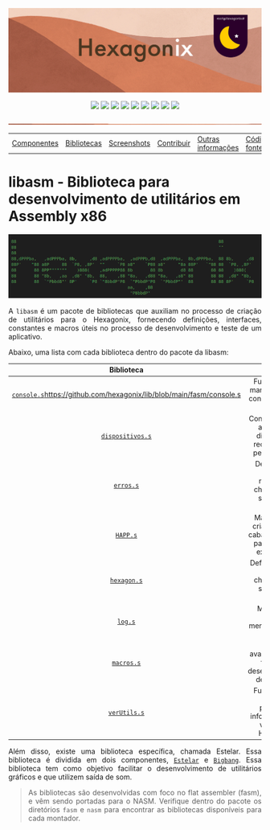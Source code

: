 <p align="center">
<img src="https://github.com/hexagonix/Doc/blob/main/Img/banner.png">
</p>

<div align="center">

![](https://img.shields.io/github/license/hexagonix/hexagonix.svg)
![](https://img.shields.io/github/stars/hexagonix/hexagonix.svg)
![](https://img.shields.io/github/issues/hexagonix/hexagonix.svg)
![](https://img.shields.io/github/issues-closed/hexagonix/hexagonix.svg)
![](https://img.shields.io/github/issues-pr/hexagonix/hexagonix.svg)
![](https://img.shields.io/github/issues-pr-closed/hexagonix/hexagonix.svg)
![](https://img.shields.io/github/downloads/hexagonix/hexagonix/total.svg)
![](https://img.shields.io/github/release/hexagonix/hexagonix.svg)
[![](https://img.shields.io/twitter/follow/hexagonixOS.svg?style=social&label=Follow%20%40HexagonixOS)](https://twitter.com/hexagonixOS)

</div>

<!-- Vai funcionar como <hr> -->

<img src="https://github.com/hexagonix/Doc/blob/main/Img/hr.png" width="100%" height="2px" />

<table align="center">
<tr>
<td><a href="https://github.com/hexagonix/Doc/blob/main/Hexagonix/Hexagonix.pt.md#componentes-do-sistema">Componentes</a></td>
<td><a href="https://github.com/hexagonix/Doc/blob/main/Hexagonix/Hexagonix.pt.md#bibliotecas-de-desenvolvimento-do-sistema">Bibliotecas</a></td>
<td><a href="https://github.com/hexagonix/Doc/blob/main/Hexagonix/Hexagonix.pt.md#-capturas-de-tela">Screenshots</a></td>
<td><a href="https://github.com/hexagonix/Doc/blob/main/Hexagonix/Hexagonix.pt.md#contribuir-e-reportar-erros">Contribuir</a></td>
<td><a href="https://github.com/hexagonix/Doc/blob/main/Hexagonix/Hexagonix.pt.md#outras-informa%C3%A7%C3%B5es">Outras informações</a></td>
<td><a href="https://github.com/hexagonix/src">Código-fonte</a></td>
<td><a href="https://github.com/hexagonix/Doc/blob/main/Hexagonix/README.pt.md">Download</a></td>
</tr>
</table>

# libasm - Biblioteca para desenvolvimento de utilitários em Assembly x86

<div align="center">

<img src="https://github.com/hexagonix/Doc/blob/main/Img/HexagonixSourceHeader.png">

</div>

<div align="justify">

A `libasm` é um pacote de bibliotecas que auxiliam no processo de criação de utilitários para o Hexagonix, fornecendo definições, interfaces, constantes e macros úteis no processo de desenvolvimento e teste de um aplicativo.

Abaixo, uma lista com cada biblioteca dentro do pacote da libasm:

| Biblioteca | Funções |
|:----------:|:-------:|
|[`console.s`]()https://github.com/hexagonix/lib/blob/main/fasm/console.s| Funções para manipulação do console (físico e virtual)|
|[`dispositivos.s`](https://github.com/hexagonix/lib/blob/main/fasm/dispositivos.s)| Constantes para acessar os dispositivos reconhecidos pelo Hexagon|
|[`erros.s`](https://github.com/hexagonix/lib/blob/main/fasm/erros.s)| Definição de erros em resposta a chamadas de sistema do Hexagon|
|[`HAPP.s`](https://github.com/hexagonix/lib/blob/main/fasm/HAPP.s)| Macro para a criação de um cabaçalho HAPP para imagens executáveis|
|[`hexagon.s`](https://github.com/hexagonix/lib/blob/main/fasm/hexagon.s)| Definições para realizar chamadas de sistema ao Hexagon|
|[`log.s`](https://github.com/hexagonix/lib/blob/main/fasm/log.s)| Macro para envio de mensagens pelo Hexagon|
|[`macros.s`](https://github.com/hexagonix/lib/blob/main/fasm/macros.s)| Macros avançados para facilitar o desenvolvimento de utilitários|
|[`verUtils.s`](https://github.com/hexagonix/lib/blob/main/fasm/verUtils.s)| Funções para obter e processar informações de versão do Hexagonix|

Além disso, existe uma biblioteca específica, chamada Estelar. Essa biblioteca é dividida em dois componentes, [`Estelar`](https://github.com/hexagonix/lib/blob/main/fasm/Estelar/estelar.s) e [`Bigbang`](https://github.com/hexagonix/lib/blob/main/fasm/Estelar/bigbang.s). Essa biblioteca tem como objetivo facilitar o desenvolvimento de utilitários gráficos e que utilizem saída de som.

> As bibliotecas são desenvolvidas com foco no flat assembler (fasm), e vêm sendo portadas para o NASM. Verifique dentro do pacote os diretórios `fasm` e `nasm` para encontrar as bibliotecas disponíveis para cada montador.

</div>